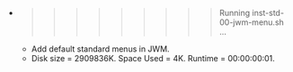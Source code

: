 * >>>>>>>>> Running inst-std-00-jwm-menu.sh ...
  * Add default standard menus in JWM.
  * Disk size = 2909836K. Space Used = 4K. Runtime = 00:00:00:01.
